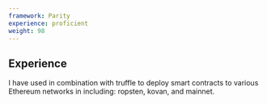```yaml
---
framework: Parity
experience: proficient
weight: 98
---
```


## Experience
I have used in combination with truffle to deploy smart contracts to various Ethereum networks in including: ropsten, kovan, and mainnet.
